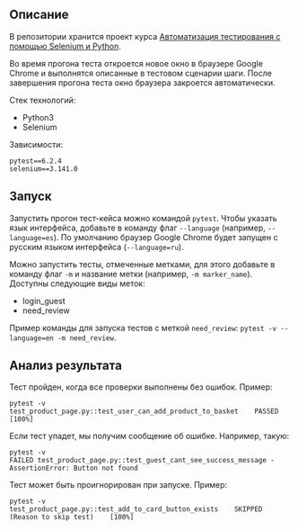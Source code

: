 ## Описание
В репозитории хранится проект курса [Автоматизация тестирования с помощью Selenium и Python](https://stepik.org/course/575/promo).

Во время прогона теста откроется новое окно в браузере Google Chrome и выполнятся описанные в тестовом сценарии шаги. После завершения прогона теста окно браузера закроется автоматически.

Стек технологий:
- Python3
- Selenium

Зависимости:
```
pytest==6.2.4
selenium==3.141.0
```

## Запуск
Запустить прогон тест-кейса можно командой `pytest`. Чтобы указать язык интерфейса, добавьте в команду флаг `--language` (например, `--language=es`). По умолчанию браузер Google Chrome будет запущен с русским языком интерфейса (`--language=ru`).

Можно запустить тесты, отмеченные метками, для этого добавьте в команду флаг `-m` и название метки (например, `-m marker_name`). Доступны следующие виды меток:
- login_guest
- need_review

Пример команды для запуска тестов с меткой `need_review`: `pytest -v --language=en -m need_review`.

## Анализ результата
Тест пройден, когда все проверки выполнены без ошибок. Пример:
```
pytest -v
test_product_page.py::test_user_can_add_product_to_basket    PASSED    [100%]
```

Если тест упадет, мы получим сообщение об ошибке. Например, такую:
```
pytest -v
FAILED test_product_page.py::test_guest_cant_see_success_message - AssertionError: Button not found
```

Тест может быть проигнорирован при запуске. Пример:
```
pytest -v
test_product_page.py::test_add_to_card_button_exists    SKIPPED    (Reason to skip test)    [100%]
```
